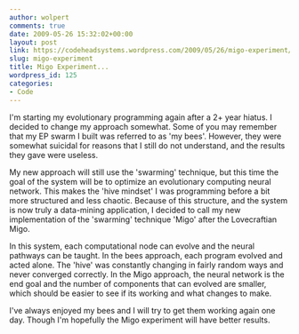 ```yaml
---
author: wolpert
comments: true
date: 2009-05-26 15:32:02+00:00
layout: post
link: https://codeheadsystems.wordpress.com/2009/05/26/migo-experiment/
slug: migo-experiment
title: Migo Experiment...
wordpress_id: 125
categories:
- Code
---
```


I'm starting my evolutionary programming again after a 2+ year hiatus. I decided to change my approach somewhat. Some of you may remember that my EP swarm I built was referred to as 'my bees'. However, they were somewhat suicidal for reasons that I still do not understand, and the results they gave were useless.

My new approach will still use the 'swarming' technique, but this time the goal of the system will be to optimize an evolutionary computing neural network. This makes the 'hive mindset' I was programming before a bit more structured and less chaotic. Because of this structure, and the system is now truly a data-mining application, I decided to call my new implementation of the 'swarming' technique 'Migo' after the Lovecraftian Migo.

In this system, each computational node can evolve and the neural pathways can be taught. In the bees approach, each program evolved and acted alone. The 'hive' was constantly changing in fairly random ways and never converged correctly. In the Migo approach, the neural network is the end goal and the number of components that can evolved are smaller, which should be easier to see if its working and what changes to make.

I've always enjoyed my bees and I will try to get them working again one day. Though I'm hopefully the Migo experiment will have better results.
